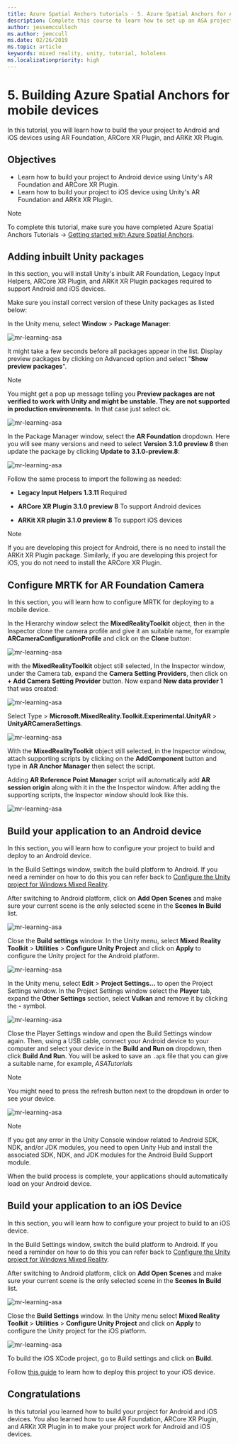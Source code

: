 ```yaml
---
title: Azure Spatial Anchors tutorials - 5. Azure Spatial Anchors for Android and iOS
description: Complete this course to learn how to set up an ASA project for Android and iOS.
author: jessemcculloch
ms.author: jemccull
ms.date: 02/26/2019
ms.topic: article
keywords: mixed reality, unity, tutorial, hololens
ms.localizationpriority: high
---
```


# 5. Building Azure Spatial Anchors for mobile devices

In this tutorial, you will learn how to build the your project to Android and iOS devices using AR Foundation, ARCore XR Plugin, and ARKit XR Plugin.

## Objectives

* Learn how to build your project to Android device using Unity's AR Foundation and ARCore XR Plugin.
* Learn how to build your project to iOS device using Unity's AR Foundation and ARKit XR Plugin.

> [!NOTE]
> To complete this tutorial, make sure you have completed Azure Spatial Anchors Tutorials -> [Getting started with Azure Spatial Anchors](mr-learning-asa-02.md).

## Adding inbuilt Unity packages

In this section, you will install Unity's inbuilt AR Foundation, Legacy Input Helpers, ARCore XR Plugin, and ARKit XR Plugin packages required to support Android and iOS devices.

Make sure you install correct version of these Unity packages as listed below:

In the Unity menu, select **Window** > **Package Manager**:

![mr-learning-asa](images/mr-learning-asa/asa-05-section1-step1-1.png)

It might take a few seconds before all packages appear in the list. Display preview packages by clicking on Advanced option and select "**Show preview packages**".

>[!NOTE]
> You might get a pop up message telling you **Preview packages are not verified to work with Unity and might be unstable. They are not supported in production environments.** In that case just select ok.

![mr-learning-asa](images/mr-learning-asa/asa-05-section1-step1-2.png)

In the Package Manager window, select the **AR Foundation** dropdown. Here you will see many versions and need to select **Version 3.1.0 preview 8** then update the package by clicking **Update to 3.1.0-preview.8**:

![mr-learning-asa](images/mr-learning-asa/asa-05-section1-step1-3.png)

Follow the same process to import the following as needed:

* **Legacy Input Helpers 1.3.11** Required

* **ARCore XR Plugin 3.1.0 preview 8** To support Android devices

* **ARKit XR plugin 3.1.0 preview 8** To support iOS devices

> [!NOTE]
> If you are developing this project for Android, there is no need to install the ARKit XR Plugin package. Similarly, if you are developing this project for iOS, you do not need to install the ARCore XR Plugin.

## Configure MRTK for AR Foundation Camera

In this section, you will learn how to configure MRTK for deploying to a mobile device.

In the Hierarchy window select the **MixedRealityToolkit** object, then in the Inspector clone the camera profile and give it an suitable name, for example **ARCameraConfigurationProfile** and click on the **Clone** button:

![mr-learning-asa](images/mr-learning-asa/asa-05-section2-step1-1.png)

with the **MixedRealityToolkit** object still selected, In the Inspector window, under the Camera tab, expand the **Camera Setting Providers**, then click on **+ Add Camera Setting Provider** button. Now expand **New data provider 1** that was created:

![mr-learning-asa](images/mr-learning-asa/asa-05-section2-step1-2.png)

Select Type > **Microsoft.MixedReality.Toolkit.Experimental.UnityAR** > **UnityARCameraSettings**.

![mr-learning-asa](images/mr-learning-asa/asa-05-section2-step1-3.png)

With the **MixedRealityToolkit** object still selected, in the Inspector window, attach supporting scripts by clicking on the **AddComponent** button and type in **AR Anchor Manager** then select the script.

Adding **AR Reference Point Manager** script will automatically add **AR session origin** along with it in the the Inspector window. After adding the supporting scripts, the Inspector window should look like this.

![mr-learning-asa](images/mr-learning-asa/asa-05-section2-step1-4.png)

## Build your application to an Android device

In this section, you will learn how to configure your project to build and deploy to an Android device.

In the Build Settings window, switch the build platform to Android. If you need a reminder on how to do this you can refer back to [Configure the Unity project for Windows Mixed Reality](mr-learning-base-02.md#configure-the-unity-project-for-windows-mixed-reality).

After switching to Android platform, click on **Add Open Scenes** and make sure your current scene is the only selected scene in the **Scenes In Build** list.

![mr-learning-asa](images/mr-learning-asa/asa-05-section3-step1-1.png)

Close the **Build settings** window. In the Unity menu, select **Mixed Reality Toolkit** > **Utilities** > **Configure Unity Project** and click on **Apply** to configure the Unity project for the Android platform.

![mr-learning-asa](images/mr-learning-asa/asa-05-section3-step1-2.png)

In the Unity menu, select **Edit** > **Project Settings...** to open the Project Settings window. In the Project Settings window select the **Player** tab, expand the **Other Settings** section, select **Vulkan** and remove it by clicking the **-** symbol.

![mr-learning-asa](images/mr-learning-asa/asa-05-section3-step1-3.png)

Close the Player Settings window and open the Build Settings window again. Then, using a USB cable, connect your Android device to your computer and select your device in the **Build and Run on** dropdown, then click **Build And Run**. You will be asked to save an `.apk` file that you can give a suitable name, for example, *ASATutorials*

>[!NOTE]
> You might need to press the refresh button next to the dropdown in order to see your device.

![mr-learning-asa](images/mr-learning-asa/asa-05-section3-step1-4.png)

> [!NOTE]
If you get any error in the Unity Console window related to Android SDK, NDK, and/or JDK modules, you need to open Unity Hub and install the associated SDK, NDK, and JDK modules for the Android Build Support module.

When the build process is complete, your applications should automatically load on your Android device.

## Build your application to an iOS Device

In this section, you will learn how to configure your project to build to an iOS device.

In the Build Settings window, switch the build platform to Android. If you need a reminder on how to do this you can refer back to [Configure the Unity project for Windows Mixed Reality](mr-learning-base-02.md#configure-the-unity-project-for-windows-mixed-reality).

After switching to Android platform, click on **Add Open Scenes** and make sure your current scene is the only selected scene in the **Scenes In Build** list.

![mr-learning-asa](images/mr-learning-asa/asa-05-section4-step1-1.png)

Close the **Build Settings** window. In the Unity menu select **Mixed Reality Toolkit** > **Utilities** > **Configure Unity Project** and click on **Apply** to configure the Unity project for the iOS platform.

![mr-learning-asa](images/mr-learning-asa/asa-05-section4-step1-2.png)

To build the iOS XCode project, go to Build settings and click on **Build**.

Follow [this guide](https://docs.microsoft.com/azure/spatial-anchors/quickstarts/get-started-unity-ios#export-the-xcode-project) to learn how to deploy this project to your iOS device.

## Congratulations

In this tutorial you learned how to build your project for Android and iOS devices. You also learned how to use AR Foundation, ARCore XR Plugin, and ARKit XR Plugin in to make your project work for Android and iOS devices.

